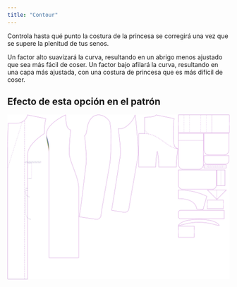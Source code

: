 ```yaml
---
title: "Contour"
---
```


Controla hasta qué punto la costura de la princesa se corregirá una vez que se supere la plenitud de tus senos.

Un factor alto suavizará la curva, resultando en un abrigo menos ajustado que sea más fácil de coser. Un factor bajo afilará la curva, resultando en una capa más ajustada, con una costura de princesa que es más difícil de coser.

## Efecto de esta opción en el patrón

![Esta imagen muestra el efecto de esta opción superponiendo varias variantes que tienen un valor diferente para esta opción](carlita_contour_sample.svg "Efecto de esta opción en el patrón")
